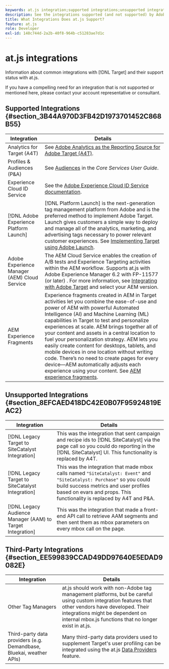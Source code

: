 ```yaml
---
keywords: at.js integration;supported integrations;unsupported integrations;third party integrations
description: See the integrations supported (and not supported) by Adobe [!DNL Target] at.js, including Analytics for [!DNL Target] (A4T), the Experience Cloud ID Service, and more.
title: What Integrations Does at.js Support?
feature: at.js
role: Developer
exl-id: 148c744d-2a2b-40f8-964b-c51283ae7d1c
---
```

# at.js integrations

Information about common integrations with [!DNL Target] and their support status with at.js.

If you have a compelling need for an integration that is not supported or mentioned here, please contact your account representative or consultant.

## Supported Integrations {#section_3B44A970D3FB42D1973701452C868B55}

| Integration | Details |
|--- |--- |
|Analytics for Target (A4T)|See [Adobe Analytics as the Reporting Source for Adobe Target (A4T)](/help/c-integrating-target-with-mac/a4t/a4t.md#concept_7540C8C04259434AB6EE33B09F47A1DE).|
|Profiles & Audiences (P&A)|See [Audiences](https://experienceleague.adobe.com/docs/core-services/interface/audiences/audience-library.html) in the *Core Services User Guide*.|
|Experience Cloud ID Service|See the [Adobe Experience Cloud ID Service documentation](https://experienceleague.adobe.com/docs/id-service/using/home.html).|
|[!DNL Adobe Experience Platform Launch]|[!DNL Platform Launch] is the next-generation tag management platform from Adobe and is the preferred method to implement Adobe Target. Launch gives customers a simple way to deploy and manage all of the analytics, marketing, and advertising tags necessary to power relevant customer experiences.  See [Implementing Target using Adobe Launch](/help/c-implementing-target/c-implementing-target-for-client-side-web/how-to-deployatjs/cmp-implementing-target-using-adobe-launch.md#topic_5234DDAEB0834333BD6BA1B05892FC25).|
|Adobe Experience Manager (AEM) Cloud Service|The AEM Cloud Service enables the creation of A/B tests and Experience Targeting activities within the AEM workflow. Supports at.js with Adobe Experience Manager 6.2 with FP-11577 (or later) . For more information, see [Integrating with Adobe Target](https://helpx.adobe.com/experience-manager/6-2/sites/administering/using/target.html) and select your AEM version.|
|AEM Experience Fragments|Experience fragments created in AEM in Target activities let you combine the ease-of-use and power of AEM with powerful Automated Intelligence (AI) and Machine Learning (ML) capabilities in Target to test and personalize experiences at scale.  AEM brings together all of your content and assets in a central location to fuel your personalization strategy. AEM lets you easily create content for desktops, tablets, and mobile devices in one location without writing code. There’s no need to create pages for every device—AEM automatically adjusts each experience using your content.  See [AEM experience fragments](/help/c-experiences/c-manage-content/aem-experience-fragments.md#topic_1E1E4EA01F074349B2CF8785387B5FE8).|

## Unsupported Integrations {#section_8EFCAED418DC42E0B07F95924819EAC2}

| Integration | Details |
|--- |--- |
|[!DNL Legacy Target to SiteCatalyst Integration]|This was the integration that sent campaign and recipe ids to [!DNL SiteCatalyst] via the page call so you could do reporting in the  [!DNL SiteCatalyst] UI. This functionality is replaced by A4T.|
|[!DNL Legacy Target to SiteCatalyst Integration]|This was the integration that made mbox calls named `"SiteCatalyst: Event"` and `"SiteCatalyst: Purchase"` so you could build success metrics and user profiles based on evars and props. This functionality is replaced by A4T and P&A.|
|[!DNL Legacy Audience Manager (AAM) to Target Integration]|This was the integration that made a front-end API call to retrieve AAM segments and then sent them as mbox parameters on every mbox call on the page.|

## Third-Party Integrations {#section_EE599839CCAD49DD97640E5EDAD9082E}

| Integration | Details |
|--- |--- |
|Other Tag Managers|at.js should work with non-Adobe tag management platforms, but be careful using custom integration features that other vendors have developed. Their integrations might be dependent on internal  mbox.js functions that no longer exist in  at.js.|
|Third-party data providers (e.g. Demandbase, Bluekai, weather APIs)|Many third-party data providers used to supplement Target's user profiling can be integrated using the at.js [Data Providers](/help/c-implementing-target/c-implementing-target-for-client-side-web/targetgobalsettings.md#data-providers) feature.|
